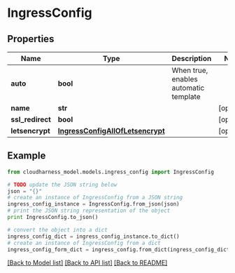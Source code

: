 # IngressConfig



## Properties

Name | Type | Description | Notes
------------ | ------------- | ------------- | -------------
**auto** | **bool** | When true, enables automatic template | 
**name** | **str** |  | [optional] 
**ssl_redirect** | **bool** |  | [optional] 
**letsencrypt** | [**IngressConfigAllOfLetsencrypt**](IngressConfigAllOfLetsencrypt.md) |  | [optional] 

## Example

```python
from cloudharness_model.models.ingress_config import IngressConfig

# TODO update the JSON string below
json = "{}"
# create an instance of IngressConfig from a JSON string
ingress_config_instance = IngressConfig.from_json(json)
# print the JSON string representation of the object
print IngressConfig.to_json()

# convert the object into a dict
ingress_config_dict = ingress_config_instance.to_dict()
# create an instance of IngressConfig from a dict
ingress_config_form_dict = ingress_config.from_dict(ingress_config_dict)
```
[[Back to Model list]](../README.md#documentation-for-models) [[Back to API list]](../README.md#documentation-for-api-endpoints) [[Back to README]](../README.md)


